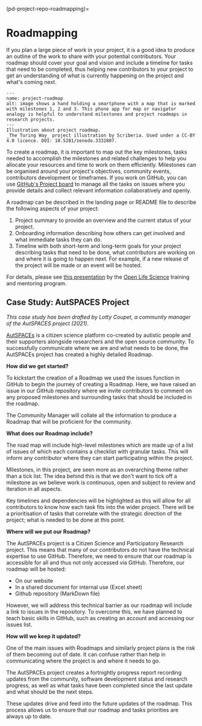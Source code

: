 (pd-project-repo-roadmapping)=
# Roadmapping

If you plan a large piece of work in your project, it is a good idea to produce an outline of the work to share with your potential contributors. Your roadmap should cover your goal and vision and include a timeline for tasks that need to be completed, thus helping new contributors to your project to get an understanding of what is currently happening on the project and what's coming next.

```{figure} ../../figures/project-roadmap.*
---
name: project-roadmap
alt: image shows a hand holding a smartphone with a map that is marked with milestones 1, 2 and 3. This phone app for map or navigator analogy is helpful to understand milestones and project roadmaps in research projects.
---
Illustration about project roadmap.
_The Turing Way_ project illustration by Scriberia. Used under a CC-BY 4.0 licence. DOI: 10.5281/zenodo.3332807.
```

To create a roadmap, it is important to map out the key milestones, tasks needed to accomplish the milestones and related challenges to help you allocate your resources and time to work on them efficiently. Milestones can be organised around your project's objectives, community events, contributors development or timeframes. If you work on GitHub, you can use [GitHub's Project board](https://docs.github.com/en/github-ae@latest/issues/organizing-your-work-with-project-boards/managing-project-boards/about-project-boards) to manage all the tasks on issues where you provide details and collect relevant information collaboratively and openly.

A roadmap can be described in the landing page or README file to describe the following aspects of your project:

1. Project summary to provide an overview and the current status of your project.
2. Onboarding information describing how others can get involved and what immediate tasks they can do.
3. Timeline with both short-term and long-term goals for your project describing tasks that need to be done, what contributors are working on and where it is going to happen next. For example, if a new release of the project will be made or an event will be hosted.

For details, please see [this presentation](https://docs.google.com/presentation/d/e/2PACX-1vSMCLWnN1_lO4ofD9cCjN9TJxyHYIvBFfgarOlwi95G4JJ5m672v-sYFbvfRyHPag83XviEJBrIecga/pub?start=false&loop=false&delayms=3000) by the [Open Life Science](https://openlifesci.org/) training and mentoring program.

## Case Study: AutSPACES Project

*This case study has been drafted by Lotty Coupet, a community manager of the AutSPACES project (2021).*

[AutSPACEs](https://github.com/alan-turing-institute/AutSPACEs) is a citizen science platform co-created by autistic people and their supporters alongside researchers and the open source community. To successfully communicate where we are and what needs to be done, the AutSPACEs project has created a highly detailed Roadmap.

**How did we get started?**

To kickstart the creation of a Roadmap we used the issues function in GitHub to begin the journey of creating a Roadmap. Here, we have raised an issue in our GitHub repository where we invite contributors to comment on any proposed milestones and surrounding tasks that should be included in the roadmap.

The Community Manager will collate all the information to produce a Roadmap that will be proficient for the community.

**What does our Roadmap include?**

The road map will include high-level milestones which are made up of a list of issues of which each contains a checklist with granular tasks. This will inform any contributor where they can start participating within the project.

Milestones, in this project, are seen more as an overarching theme rather than a tick list. The idea behind this is that we don't want to tick off a milestone as we believe work is continuous, open and subject to review and iteration in all aspects.

Key timelines and dependencies will be highlighted as this will allow for all contributors to know how each task fits into the wider project. There will be a prioritisation of tasks that correlate with the strategic direction of the project; what is needed to be done at this point.

**Where will we put our Roadmap?**

The AutSPACEs project is a Citizen Science and Participatory Research project. This means that many of our contributors do not have the technical expertise to use GitHub. Therefore, we need to ensure that our roadmap is accessible for all and thus not only accessed via GitHub. Therefore, our roadmap will be hosted:
- On our website
- In a shared document for internal use (Excel sheet)
- Github repository (MarkDown file)

However, we will address this technical barrier as our roadmap will include a link to issues in the repository. To overcome this, we have planned to teach basic skills in GitHub, such as creating an account and accessing our issues list.

**How will we keep it updated?**

One of the main issues with Roadmaps and similarly project plans is the risk of them becoming out of date. It can confuse rather than help in communicating where the project is and where it needs to go.

The AutSPACEs project creates a fortnightly progress report recording updates from the community, software development status and research progress, as well as what tasks have been completed since the last update and what should be the next steps.

These updates drive and feed into the future updates of the roadmap. This process allows us to ensure that our roadmap and tasks priorities are always up to date.
